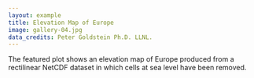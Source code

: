 ```yaml
---
layout: example
title: Elevation Map of Europe 
image: gallery-04.jpg
data_credits: Peter Goldstein Ph.D. LLNL.
---
```

The featured plot shows an elevation map of Europe produced from a rectilinear 
NetCDF dataset in which cells at sea level have been removed.
